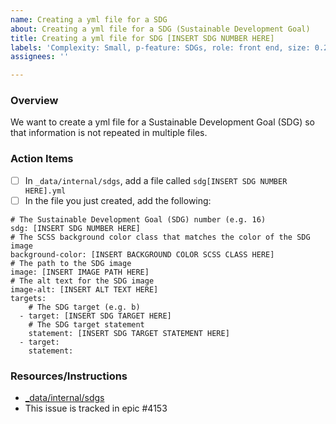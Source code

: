 ```yaml
---
name: Creating a yml file for a SDG
about: Creating a yml file for a SDG (Sustainable Development Goal)
title: Creating a yml file for SDG [INSERT SDG NUMBER HERE]
labels: 'Complexity: Small, p-feature: SDGs, role: front end, size: 0.25pt'
assignees: ''

---
```


### Overview
We want to create a yml file for a Sustainable Development Goal (SDG) so that information is not repeated in multiple files.

### Action Items
- [ ] In `_data/internal/sdgs`, add a file called `sdg[INSERT SDG NUMBER HERE].yml`
- [ ] In the file you just created, add the following:
```
# The Sustainable Development Goal (SDG) number (e.g. 16)
sdg: [INSERT SDG NUMBER HERE]
# The SCSS background color class that matches the color of the SDG image 
background-color: [INSERT BACKGROUND COLOR SCSS CLASS HERE]
# The path to the SDG image
image: [INSERT IMAGE PATH HERE]
# The alt text for the SDG image
image-alt: [INSERT ALT TEXT HERE]
targets:
    # The SDG target (e.g. b)
  - target: [INSERT SDG TARGET HERE]
    # The SDG target statement 
    statement: [INSERT SDG TARGET STATEMENT HERE]
  - target:
    statement:
```

### Resources/Instructions
- [_data/internal/sdgs](https://github.com/hackforla/website/tree/gh-pages/_data/internal/sdgs)
- This issue is tracked in epic #4153
